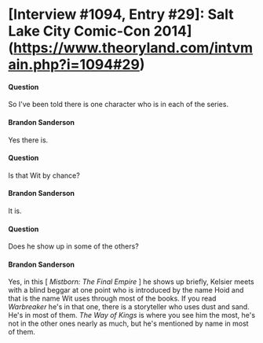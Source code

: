 # [Interview #1094, Entry #29]: Salt Lake City Comic-Con 2014](https://www.theoryland.com/intvmain.php?i=1094#29)

#### Question

So I've been told there is one character who is in each of the series.

#### Brandon Sanderson

Yes there is.

#### Question

Is that Wit by chance?

#### Brandon Sanderson

It is.

#### Question

Does he show up in some of the others?

#### Brandon Sanderson

Yes, in this [
*Mistborn: The Final Empire*
] he shows up briefly, Kelsier meets with a blind beggar at one point who is introduced by the name Hoid and that is the name Wit uses through most of the books. If you read
*Warbreaker*
he's in that one, there is a storyteller who uses dust and sand. He's in most of them.
*The Way of Kings*
is where you see him the most, he's not in the other ones nearly as much, but he's mentioned by name in most of them.

